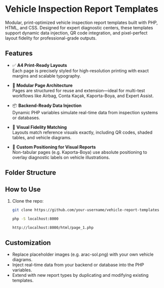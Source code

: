 # Vehicle Inspection Report Templates

Modular, print-optimized vehicle inspection report templates built with PHP, HTML, and CSS. Designed for expert diagnostic centers, these templates support dynamic data injection, QR code integration, and pixel-perfect layout fidelity for professional-grade outputs.

## Features

- ✅ **A4 Print-Ready Layouts**  
  Each page is precisely styled for high-resolution printing with exact margins and scalable typography.

- 🧩 **Modular Page Architecture**  
  Pages are structured for reuse and extension—ideal for multi-test workflows like Airbag, Conta Kaçak, Kaporta-Boya, and Expert Assist.

- 📦 **Backend-Ready Data Injection**  
  Dynamic PHP variables simulate real-time data from inspection systems or databases.

- 🎯 **Visual Fidelity Matching**  
  Layouts match reference visuals exactly, including QR codes, shaded tables, and vehicle diagrams.

- 📐 **Custom Positioning for Visual Reports**  
  Non-tabular pages (e.g. Kaporta-Boya) use absolute positioning to overlay diagnostic labels on vehicle illustrations.

## Folder Structure

## How to Use

1. Clone the repo:

   ```bash
   git clone https://github.com/your-username/vehicle-report-templates.git
   ```

   ```bash
   php -S localhost:8000

   http://localhost:8000/html/page_1.php
   ```

## Customization

- Replace placeholder images (e.g. arac-sol.png) with your own vehicle diagrams.
- Inject real-time data from your backend or database into the PHP variables.
- Extend with new report types by duplicating and modifying existing templates.
